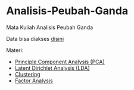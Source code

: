# Analisis-Peubah-Ganda

Mata Kuliah Analisis Peubah Ganda 

Data bisa diakses [disini](/Data)

Materi:
- [Principle Component Analysis (PCA)](/PCA) 
- [Latent Dirichlet Analysis (LDA)](/LDA)
- [Clustering](/Cluster)
- [Factor Analysis](/FA)
